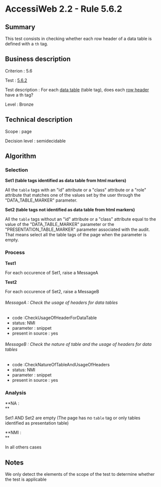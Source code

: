 # AccessiWeb 2.2 - Rule  5.6.2

## Summary

This test consists in checking whether each row header of a data table
is defined with a `th` tag.

## Business description

Criterion : 5.6

Test : [5.6.2](http://accessiweb.org/index.php/accessiweb-22-english-version.html#test-5-6-2)

Test description : For each [data
table](http://accessiweb.org/index.php/glossary-76.html#mTabDonnee)
(table tag), does each [row
header](http://accessiweb.org/index.php/glossary-76.html#mEnteteTab)
have a th tag?

Level : Bronze

## Technical description

Scope : page

Decision level :
semidecidable

## Algorithm

### Selection

**Set1 (table tags identified as data table from html markers)**

All the `table` tags with an "id" attribute or a "class" attribute or a
"role" attribute that matches one of the values set by the user through
the "DATA\_TABLE\_MARKER" parameter.

**Set2 (table tags not identified as data table from html markers)**

All the `table` tags without an "id" attribute or a "class" attribute
equal to the value of the "DATA\_TABLE\_MARKER" parameter or the
"PRESENTATION\_TABLE\_MARKER" parameter associated with the audit. That
means select all the table tags of the page when the parameter is empty.

### Process

**Test1**

For each occurence of Set1, raise a MessageA

**Test2**

For each occurence of Set2, raise a MessageB

###### MessageA : Check the usage of headers for data tables

-   code :CheckUsageOfHeaderForDataTable
-   status: NMI
-   parameter : snippet
-   present in source : yes

###### MessageB : Check the nature of table and the usage of headers for data tables

-   code :CheckNatureOfTableAndUsageOfHeaders
-   status: NMI
-   parameter : snippet
-   present in source : yes

### Analysis

**NA : \
**

Set1 AND Set2 are empty (The page has no `table` tag or only tables
identified as presentation table)

**NMI : \
**

In all others cases

## Notes

We only detect the elements of the scope of the test to determine
whether the test is applicable
